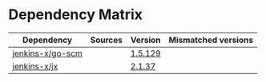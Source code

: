 # Dependency Matrix

Dependency | Sources | Version | Mismatched versions
---------- | ------- | ------- | -------------------
[jenkins-x/go-scm](https://github.com/jenkins-x/go-scm) |  | [1.5.129]() | 
[jenkins-x/jx](https://github.com/jenkins-x/jx) |  | [2.1.37](https://github.com/jenkins-x/jx/releases/tag/v2.1.37) | 
